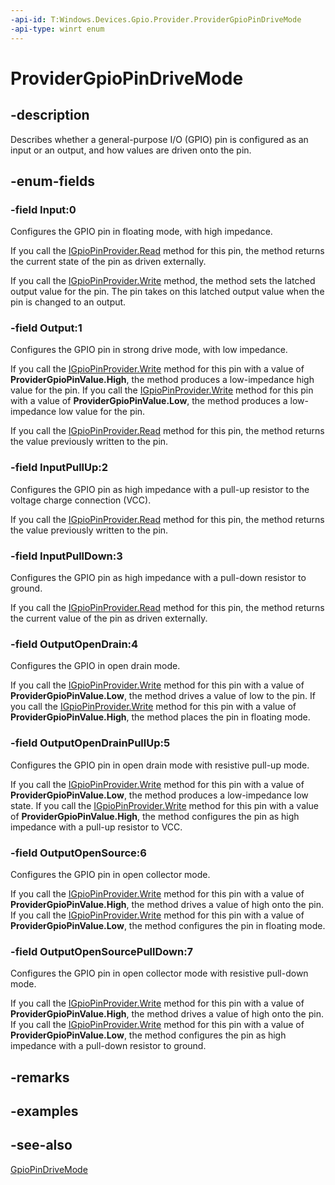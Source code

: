 ```yaml
---
-api-id: T:Windows.Devices.Gpio.Provider.ProviderGpioPinDriveMode
-api-type: winrt enum
---
```


<!-- Enumeration syntax
public enum Windows.Devices.Gpio.Provider.ProviderGpioPinDriveMode : int
-->

# ProviderGpioPinDriveMode

## -description
Describes whether a general-purpose I/O (GPIO) pin is configured as an input or an output, and how values are driven onto the pin.

## -enum-fields
### -field Input:0
Configures the GPIO pin in floating mode, with high impedance.

If you call the [IGpioPinProvider.Read](igpiopinprovider_read_431746835.md) method for this pin, the method returns the current state of the pin as driven externally.

If you call the [IGpioPinProvider.Write](igpiopinprovider_write_961135172.md) method, the method sets the latched output value for the pin. The pin takes on this latched output value when the pin is changed to an output.

### -field Output:1
Configures the GPIO pin in strong drive mode, with low impedance.

If you call the [IGpioPinProvider.Write](igpiopinprovider_write_961135172.md) method for this pin with a value of **ProviderGpioPinValue.High**, the method produces a low-impedance high value for the pin. If you call the [IGpioPinProvider.Write](igpiopinprovider_write_961135172.md) method for this pin with a value of **ProviderGpioPinValue.Low**, the method produces a low-impedance low value for the pin.

If you call the [IGpioPinProvider.Read](igpiopinprovider_read_431746835.md) method for this pin, the method returns the value previously written to the pin.

### -field InputPullUp:2
Configures the GPIO pin as high impedance with a pull-up resistor to the voltage charge connection (VCC).

If you call the [IGpioPinProvider.Read](igpiopinprovider_read_431746835.md) method for this pin, the method returns the value previously written to the pin.

### -field InputPullDown:3
Configures the GPIO pin as high impedance with a pull-down resistor to ground.

If you call the [IGpioPinProvider.Read](igpiopinprovider_read_431746835.md) method for this pin, the method returns the current value of the pin as driven externally.

### -field OutputOpenDrain:4
Configures the GPIO in open drain mode.

If you call the [IGpioPinProvider.Write](igpiopinprovider_write_961135172.md) method for this pin with a value of **ProviderGpioPinValue.Low**, the method drives a value of low to the pin. If you call the [IGpioPinProvider.Write](igpiopinprovider_write_961135172.md) method for this pin with a value of **ProviderGpioPinValue.High**, the method places the pin in floating mode.

### -field OutputOpenDrainPullUp:5
Configures the GPIO pin in open drain mode with resistive pull-up mode.

If you call the [IGpioPinProvider.Write](igpiopinprovider_write_961135172.md) method for this pin with a value of **ProviderGpioPinValue.Low**, the method produces a low-impedance low state. If you call the [IGpioPinProvider.Write](igpiopinprovider_write_961135172.md) method for this pin with a value of **ProviderGpioPinValue.High**, the method configures the pin as high impedance with a pull-up resistor to VCC.

### -field OutputOpenSource:6
Configures the GPIO pin in open collector mode.

If you call the [IGpioPinProvider.Write](igpiopinprovider_write_961135172.md) method for this pin with a value of **ProviderGpioPinValue.High**, the method drives a value of high onto the pin. If you call the [IGpioPinProvider.Write](igpiopinprovider_write_961135172.md) method for this pin with a value of **ProviderGpioPinValue.Low**, the method configures the pin in floating mode.

### -field OutputOpenSourcePullDown:7
Configures the GPIO pin in open collector mode with resistive pull-down mode.

If you call the [IGpioPinProvider.Write](igpiopinprovider_write_961135172.md) method for this pin with a value of **ProviderGpioPinValue.High**, the method drives a value of high onto the pin. If you call the [IGpioPinProvider.Write](igpiopinprovider_write_961135172.md) method for this pin with a value of **ProviderGpioPinValue.Low**, the method configures the pin as high impedance with a pull-down resistor to ground.


## -remarks

## -examples

## -see-also
[GpioPinDriveMode](../windows.devices.gpio/gpiopindrivemode.md)